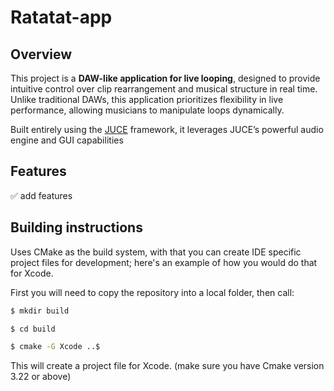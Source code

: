 # Ratatat-app

## Overview
This project is a **DAW-like application for live looping**, designed to provide intuitive control over clip rearrangement and musical structure in real time. Unlike traditional DAWs, this application prioritizes flexibility in live performance, allowing musicians to manipulate loops dynamically.

Built entirely using the [JUCE](https://github.com/juce-framework/JUCE) framework, it leverages JUCE’s powerful audio engine and GUI capabilities

## Features
✅ add features

## Building instructions

Uses CMake as the build system, with that you can create IDE specific project files for development; here's an example of how you would do that for Xcode.

First you will need to copy the repository into a local folder, then call:

```bash
$ mkdir build

$ cd build

$ cmake -G Xcode ..$
```

This will create a project file for Xcode. (make sure you have Cmake version 3.22 or above)
